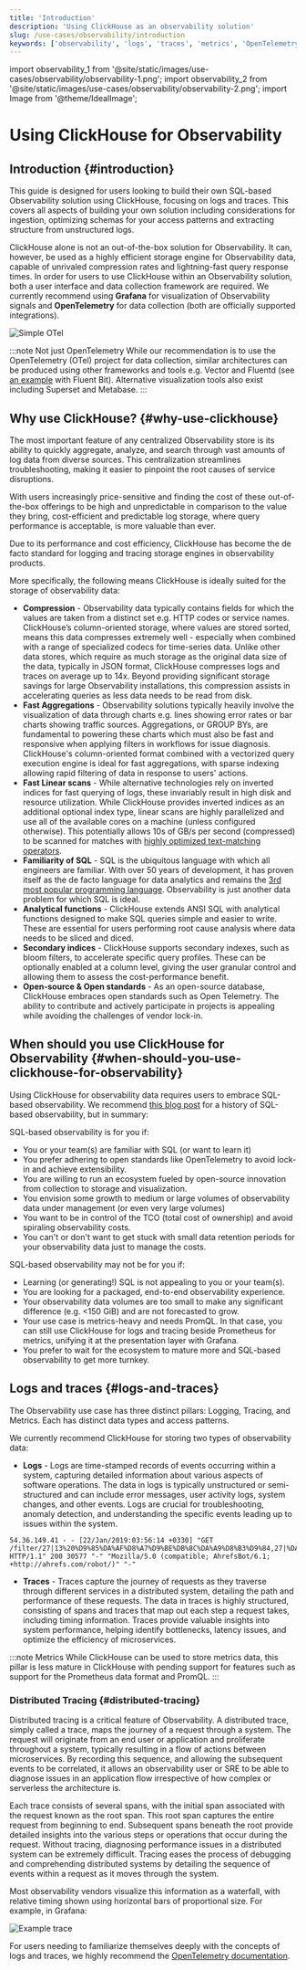 ```yaml
---
title: 'Introduction'
description: 'Using ClickHouse as an observability solution'
slug: /use-cases/observability/introduction
keywords: ['observability', 'logs', 'traces', 'metrics', 'OpenTelemetry', 'Grafana', 'OTel']
---
```


import observability_1 from '@site/static/images/use-cases/observability/observability-1.png';
import observability_2 from '@site/static/images/use-cases/observability/observability-2.png';
import Image from '@theme/IdealImage';

# Using ClickHouse for Observability

## Introduction {#introduction}

This guide is designed for users looking to build their own SQL-based Observability solution using ClickHouse, focusing on logs and traces. This covers all aspects of building your own solution including considerations for ingestion, optimizing schemas for your access patterns and extracting structure from unstructured logs.

ClickHouse alone is not an out-of-the-box solution for Observability. It can, however, be used as a highly efficient storage engine for Observability data, capable of unrivaled compression rates and lightning-fast query response times. In order for users to use ClickHouse within an Observability solution, both a user interface and data collection framework are required. We currently recommend using **Grafana** for visualization of Observability signals and **OpenTelemetry** for data collection (both are officially supported integrations).

<Image img={observability_1} alt="Simple OTel" size="md"/>

<br />

:::note Not just OpenTelemetry
While our recommendation is to use the OpenTelemetry (OTel) project for data collection, similar architectures can be produced using other frameworks and tools e.g. Vector and Fluentd (see [an example](https://clickhouse.com/blog/kubernetes-logs-to-clickhouse-fluent-bit) with Fluent Bit). Alternative visualization tools also exist including Superset and Metabase.
:::

## Why use ClickHouse? {#why-use-clickhouse}

The most important feature of any centralized Observability store is its ability to quickly aggregate, analyze, and search through vast amounts of log data from diverse sources. This centralization streamlines troubleshooting, making it easier to pinpoint the root causes of service disruptions.

With users increasingly price-sensitive and finding the cost of these out-of-the-box offerings to be high and unpredictable in comparison to the value they bring, cost-efficient and predictable log storage, where query performance is acceptable, is more valuable than ever.

Due to its performance and cost efficiency, ClickHouse has become the de facto standard for logging and tracing storage engines in observability products.

More specifically, the following means ClickHouse is ideally suited for the storage of observability data:

- **Compression** - Observability data typically contains fields for which the values are taken from a distinct set e.g. HTTP codes or service names. ClickHouse’s column-oriented storage, where values are stored sorted, means this data compresses extremely well - especially when combined with a range of specialized codecs for time-series data. Unlike other data stores, which require as much storage as the original data size of the data, typically in JSON format, ClickHouse compresses logs and traces on average up to 14x. Beyond providing significant storage savings for large Observability installations, this compression assists in accelerating queries as less data needs to be read from disk.
- **Fast Aggregations** - Observability solutions typically heavily involve the visualization of data through charts e.g. lines showing error rates or bar charts showing traffic sources. Aggregations, or GROUP BYs, are fundamental to powering these charts which must also be fast and responsive when applying filters in workflows for issue diagnosis. ClickHouse's column-oriented format combined with a vectorized query execution engine is ideal for fast aggregations, with sparse indexing allowing rapid filtering of data in response to users' actions.
- **Fast Linear scans** - While alternative technologies rely on inverted indices for fast querying of logs, these invariably result in high disk and resource utilization. While ClickHouse provides inverted indices as an additional optional index type, linear scans are highly parallelized and use all of the available cores on a machine (unless configured otherwise). This potentially allows 10s of GB/s per second (compressed) to be scanned for matches with [highly optimized text-matching operators](/sql-reference/functions/string-search-functions).
- **Familiarity of SQL** - SQL is the ubiquitous language with which all engineers are familiar. With over 50 years of development, it has proven itself as the de facto language for data analytics and remains the [3rd most popular programming language](https://clickhouse.com/blog/the-state-of-sql-based-observability#lingua-franca). Observability is just another data problem for which SQL is ideal.
- **Analytical functions** - ClickHouse extends ANSI SQL with analytical functions designed to make SQL queries simple and easier to write. These are essential for users performing root cause analysis where data needs to be sliced and diced.
- **Secondary indices** -  ClickHouse supports secondary indexes, such as bloom filters, to accelerate specific query profiles. These can be optionally enabled at a column level, giving the user granular control and allowing them to assess the cost-performance benefit.
- **Open-source & Open standards** - As an open-source database, ClickHouse embraces open standards such as Open Telemetry. The ability to contribute and actively participate in projects is appealing while avoiding the challenges of vendor lock-in.

## When should you use ClickHouse for Observability {#when-should-you-use-clickhouse-for-observability}

Using ClickHouse for observability data requires users to embrace SQL-based observability. We recommend [this blog post](https://clickhouse.com/blog/the-state-of-sql-based-observability) for a history of SQL-based observability, but in summary:

SQL-based observability is for you if:

- You or your team(s) are familiar with SQL (or want to learn it)
- You prefer adhering to open standards like OpenTelemetry to avoid lock-in and achieve extensibility.
- You are willing to run an ecosystem fueled by open-source innovation from collection to storage and visualization.
- You envision some growth to medium or large volumes of observability data under management (or even very large volumes)
- You want to be in control of the TCO (total cost of ownership) and avoid spiraling observability costs.
- You can't or don't want to get stuck with small data retention periods for your observability data just to manage the costs.

SQL-based observability may not be for you if:

- Learning (or generating!) SQL is not appealing to you or your team(s).
- You are looking for a packaged, end-to-end observability experience.
- Your observability data volumes are too small to make any significant difference (e.g. &lt;150 GiB) and are not forecasted to grow.
- Your use case is metrics-heavy and needs PromQL. In that case, you can still use ClickHouse for logs and tracing beside Prometheus for metrics, unifying it at the presentation layer with Grafana.
- You prefer to wait for the ecosystem to mature more and SQL-based observability to get more turnkey.

## Logs and traces {#logs-and-traces}

The Observability use case has three distinct pillars: Logging, Tracing, and Metrics. Each has distinct data types and access patterns.

We currently recommend ClickHouse for storing two types of observability data:

- **Logs** - Logs are time-stamped records of events occurring within a system, capturing detailed information about various aspects of software operations. The data in logs is typically unstructured or semi-structured and can include error messages, user activity logs, system changes, and other events. Logs are crucial for troubleshooting, anomaly detection, and understanding the specific events leading up to issues within the system.

```response
54.36.149.41 - - [22/Jan/2019:03:56:14 +0330] "GET
/filter/27|13%20%D9%85%DA%AF%D8%A7%D9%BE%DB%8C%DA%A9%D8%B3%D9%84,27|%DA%A9%D9%85%D8%AA%D8%B1%20%D8%A7%D8%B2%205%20%D9%85%DA%AF%D8%A7%D9%BE%DB%8C%DA%A9%D8%B3%D9%84,p53 HTTP/1.1" 200 30577 "-" "Mozilla/5.0 (compatible; AhrefsBot/6.1; +http://ahrefs.com/robot/)" "-"
```

- **Traces** - Traces capture the journey of requests as they traverse through different services in a distributed system, detailing the path and performance of these requests. The data in traces is highly structured, consisting of spans and traces that map out each step a request takes, including timing information. Traces provide valuable insights into system performance, helping identify bottlenecks, latency issues, and optimize the efficiency of microservices.

:::note Metrics
While ClickHouse can be used to store metrics data, this pillar is less mature in ClickHouse with pending support for features such as support for the Prometheus data format and PromQL.
:::

### Distributed Tracing {#distributed-tracing}

Distributed tracing is a critical feature of Observability. A distributed trace, simply called a trace, maps the journey of a request through a system. The request will originate from an end user or application and proliferate throughout a system, typically resulting in a flow of actions between microservices. By recording this sequence, and allowing the subsequent events to be correlated, it allows an observability user or SRE to be able to diagnose issues in an application flow irrespective of how complex or serverless the architecture is.

Each trace consists of several spans, with the initial span associated with the request known as the root span. This root span captures the entire request from beginning to end. Subsequent spans beneath the root provide detailed insights into the various steps or operations that occur during the request. Without tracing, diagnosing performance issues in a distributed system can be extremely difficult. Tracing eases the process of debugging and comprehending distributed systems by detailing the sequence of events within a request as it moves through the system.

Most observability vendors visualize this information as a waterfall, with relative timing shown using horizontal bars of proportional size. For example, in Grafana:

<Image img={observability_2} alt="Example trace" size="lg"/>

For users needing to familiarize themselves deeply with the concepts of logs and traces, we highly recommend the [OpenTelemetry documentation](https://opentelemetry.io/docs/concepts/).

